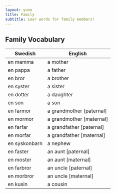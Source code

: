 ```yaml
---
layout: yuno
title: Family
subtitle: Lear words for family members!
---
```


## Family Vocabulary


Swedish             | English
------------------- | -------------------
en mamma            | a mother
en pappa            | a father
en bror             | a brother
en syster           | a sister
en dotter           | a daughter
en son              | a son
en farmor           | a grandmother [paternal]
en mormor           | a grandmother [maternal]
en farfar           | a grandfather [paternal]
en morfar           | a grandfather [maternal]
en syskonbarn       | a nephew
en faster           | an aunt [paternal]
en moster           | an aunt [maternal]
en farbror          | an uncle [paternal]
en morbror          | an uncle [maternal]
en kusin            | a cousin

